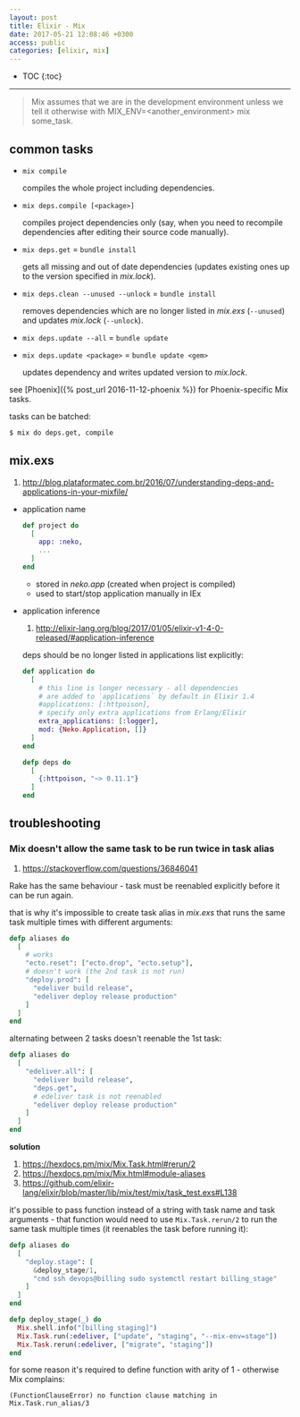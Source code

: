 ```yaml
---
layout: post
title: Elixir - Mix
date: 2017-05-21 12:08:46 +0300
access: public
categories: [elixir, mix]
---
```


<!-- more -->

* TOC
{:toc}
<hr>

> Mix assumes that we are in the development environment unless we tell it
> otherwise with MIX_ENV=<another_environment> mix some_task.

## common tasks

- `mix compile`

  compiles the whole project including dependencies.

- `mix deps.compile [<package>]`

  compiles project dependencies only (say, when you need to
  recompile dependencies after editing their source code manually).

- `mix deps.get` = `bundle install`

  gets all missing and out of date dependencies
  (updates existing ones up to the version specified in _mix.lock_).

- `mix deps.clean --unused --unlock` = `bundle install`

  removes dependencies which are no longer listed in _mix.exs_
  (`--unused`) and updates _mix.lock_ (`--unlock`).

- `mix deps.update --all` = `bundle update`
- `mix deps.update <package>` = `bundle update <gem>`

  updates dependency and writes updated version to _mix.lock_.

see [Phoenix]({% post_url 2016-11-12-phoenix %}) for Phoenix-specific Mix tasks.

tasks can be batched:

```sh
$ mix do deps.get, compile
```

## mix.exs

1. <http://blog.plataformatec.com.br/2016/07/understanding-deps-and-applications-in-your-mixfile/>

- application name

  ```elixir
  def project do
    [
      app: :neko,
      ...
    ]
  end
  ```

  - stored in _neko.app_ (created when project is compiled)
  - used to start/stop application manually in IEx

- application inference

  1. <http://elixir-lang.org/blog/2017/01/05/elixir-v1-4-0-released/#application-inference>

  deps should be no longer listed in applications list explicitly:

  ```elixir
  def application do
    [
      # this line is longer necessary - all dependencies
      # are added to `applications` by default in Elixir 1.4
      #applications: [:httpoison],
      # specify only extra applications from Erlang/Elixir
      extra_applications: [:logger],
      mod: {Neko.Application, []}
    ]
  end

  defp deps do
    [
      {:httpoison, "~> 0.11.1"}
    ]
  end
  ```

## troubleshooting

### Mix doesn't allow the same task to be run twice in task alias

1. <https://stackoverflow.com/questions/36846041>

Rake has the same behaviour - task must be reenabled explicitly
before it can be run again.

that is why it's impossible to create task alias in _mix.exs_
that runs the same task multiple times with different arguments:

```elixir
defp aliases do
  [
    # works
    "ecto.reset": ["ecto.drop", "ecto.setup"],
    # doesn't work (the 2nd task is not run)
    "deploy.prod": [
      "edeliver build release",
      "edeliver deploy release production"
    ]
  ]
end
```

alternating between 2 tasks doesn't reenable the 1st task:

```elixir
defp aliases do
  [
    "edeliver.all": [
      "edeliver build release",
      "deps.get",
      # edeliver task is not reenabled
      "edeliver deploy release production"
    ]
  ]
end
```

**solution**

1. <https://hexdocs.pm/mix/Mix.Task.html#rerun/2>
2. <https://hexdocs.pm/mix/Mix.html#module-aliases>
3. <https://github.com/elixir-lang/elixir/blob/master/lib/mix/test/mix/task_test.exs#L138>

it's possible to pass function instead of a string with task name and
task arguments - that function would need to use `Mix.Task.rerun/2` to
run the same task multiple times (it reenables the task before running it):

```elixir
defp aliases do
  [
    "deploy.stage": [
      &deploy_stage/1,
      "cmd ssh devops@billing sudo systemctl restart billing_stage"
    ]
  ]
end

defp deploy_stage(_) do
  Mix.shell.info("[billing staging]")
  Mix.Task.run(:edeliver, ["update", "staging", "--mix-env=stage"])
  Mix.Task.rerun(:edeliver, ["migrate", "staging"])
end
```

for some reason it's required to define function with arity of 1 -
otherwise Mix complains:

```
(FunctionClauseError) no function clause matching in Mix.Task.run_alias/3
```
